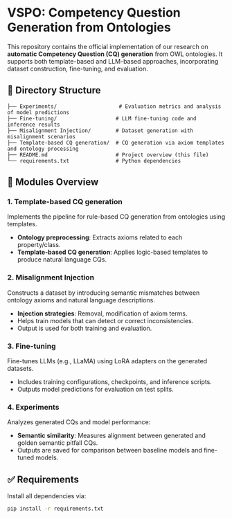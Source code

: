 # VSPO: Competency Question Generation from Ontologies

This repository contains the official implementation of our research on **automatic Competency Question (CQ) generation** from OWL ontologies. It supports both template-based and LLM-based approaches, incorporating dataset construction, fine-tuning, and evaluation.

## 📁 Directory Structure

```
├── Experiments/                    # Evaluation metrics and analysis of model predictions
├── Fine-tuning/                   # LLM fine-tuning code and inference results
├── Misalignment Injection/        # Dataset generation with misalignment scenarios
├── Template-based CQ generation/  # CQ generation via axiom templates and ontology processing
├── README.md                      # Project overview (this file)
└── requirements.txt               # Python dependencies
```


## 🧱 Modules Overview

### 1. Template-based CQ generation

Implements the pipeline for rule-based CQ generation from ontologies using templates.

- **Ontology preprocessing**: Extracts axioms related to each property/class.
- **Template-based CQ generation**: Applies logic-based templates to produce natural language CQs.

### 2. Misalignment Injection

Constructs a dataset by introducing semantic mismatches between ontology axioms and natural language descriptions.

- **Injection strategies**: Removal, modification of axiom terms.
- Helps train models that can detect or correct inconsistencies.
- Output is used for both training and evaluation.

### 3. Fine-tuning

Fine-tunes LLMs (e.g., LLaMA) using LoRA adapters on the generated datasets.

- Includes training configurations, checkpoints, and inference scripts.
- Outputs model predictions for evaluation on test splits.

### 4. Experiments

Analyzes generated CQs and model performance:

- **Semantic similarity**: Measures alignment between generated and golden semantic pitfall CQs.
- Outputs are saved for comparison between baseline models and fine-tuned models.


## ✅ Requirements

Install all dependencies via:

```bash
pip install -r requirements.txt
```


